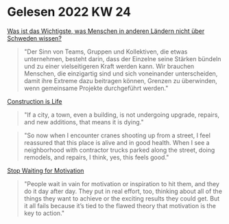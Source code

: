 # Gelesen 2022 KW 24

[Was ist das Wichtigste, was Menschen in anderen Ländern nicht über Schweden wissen?](https://qr.ae/pvHFyR)

> "Der Sinn von Teams, Gruppen und Kollektiven, die etwas unternehmen, besteht darin, dass der Einzelne seine Stärken bündeln und zu einer vielseitigeren Kraft werden kann. Wir brauchen Menschen, die einzigartig sind und sich voneinander unterscheiden, damit ihre Extreme dazu beitragen können, Grenzen zu überwinden, wenn gemeinsame Projekte durchgeführt werden."

[Construction is Life](https://kk.org/thetechnium/construction-is-life/)

> "If a city, a town, even a building, is not undergoing upgrade, repairs, and new additions, that means it is dying."

> "So now when I encounter cranes shooting up from a street, I feel reassured that this place is alive and in good health. When I see a neighborhood with contractor trucks parked along the street, doing remodels, and repairs, I think, yes, this feels good."

[Stop Waiting for Motivation](https://stephenguise.com/stop-waiting-for-motivation/)

> "People wait in vain for motivation or inspiration to hit them, and they do it day after day. They put in real effort, too, thinking about all of the things they want to achieve or the exciting results they could get. But it all fails because it’s tied to the flawed theory that motivation is the key to action."